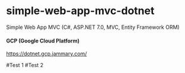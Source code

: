 # simple-web-app-mvc-dotnet
Simple Web App MVC (C#, ASP.NET 7.0, MVC, Entity Framework ORM)

#### GCP (Google Cloud Platform)
https://dotnet.gcp.jammary.com/

#Test 1
#Test 2
